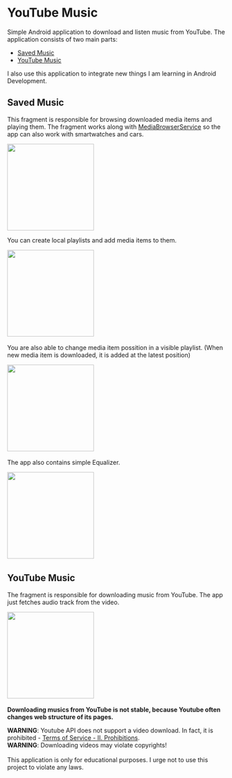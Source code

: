 # YouTube Music
Simple Android application to download and listen music from YouTube. 
The application consists of two main parts: 
* [Saved Music](#saved_music)
* [YouTube Music](#youtube_music_downloader)

I also use this application to integrate new things I am learning in Android Development. 

## <a name="saved_music"></a> Saved Music
This fragment is responsible for browsing downloaded media items and playing them. The fragment works along with [MediaBrowserService](https://developer.android.com/guide/topics/media-apps/audio-app/building-an-audio-app) so the app can also work with smartwatches and cars.

<img src="https://user-images.githubusercontent.com/39415360/213927466-5bc29952-a2cf-426d-b53e-21092a3f9a15.jpg" width=200>

You can create local playlists and add media items to them.

<img src="https://user-images.githubusercontent.com/39415360/213928094-4bf7210e-e09e-4b48-8256-8cf1da89534a.gif" width=200>&nbsp;

You are also able to change media item possition in a visible playlist. (When new media item is downloaded, it is added at the latest position)

<img src="https://user-images.githubusercontent.com/39415360/213927942-ec34a0cf-4704-4de3-9e7b-97e860e09254.gif" width=200>&nbsp;

The app also contains simple Equalizer.

<img src="https://user-images.githubusercontent.com/39415360/213929291-0022ed91-7f11-47fb-835b-caf4d6e68026.gif" width=200>&nbsp;

## <a name="youtube_music_downloader"></a> YouTube Music
The fragment is responsible for downloading music from YouTube. The app just fetches audio track from the video.

<img src="https://user-images.githubusercontent.com/39415360/214073349-3ea0f44c-cad2-451b-ac8d-eca1575f9e56.gif" width=200>&nbsp;

**Downloading musics from YouTube is **not stable**, because Youtube often changes web structure of its pages.**

**WARNING**: Youtube API does not support a video download. In fact, it is prohibited - [Terms of Service - II. Prohibitions](https://developers.google.com/youtube/terms/api-services-terms-of-service). 
<br>**WARNING**: Downloading videos may violate copyrights! 
<br><br>This application is only for educational purposes. I urge not to use this project to violate any laws.
